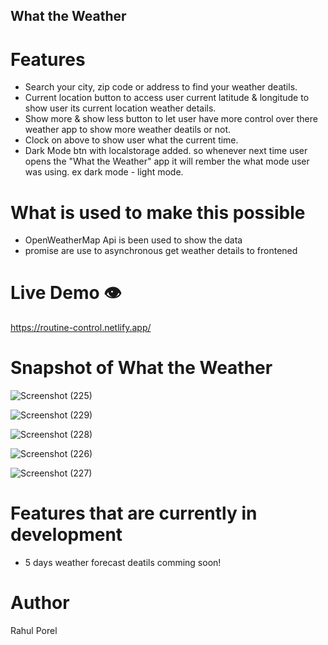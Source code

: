 ## What the Weather

# Features

- Search your city, zip code or address to find your weather deatils.
- Current location button to access user current latitude & longitude to show user its current location weather details.
- Show more & show less button to let user have more control over there weather app to show more weather deatils or not.
- Clock on above to show user what the current time.
- Dark Mode btn with localstorage added. so whenever next time user opens the "What the Weather" app it will rember the what mode user was using. ex dark mode - light mode.

# What is used to make this possible

- OpenWeatherMap Api is been used to show the data
- promise are use to asynchronous get weather details to frontened 

# Live Demo 👁️

https://routine-control.netlify.app/

# Snapshot of What the Weather

![Screenshot (225)](https://github.com/RahulPorel/Routine-Control/assets/98636266/4375d3db-5c37-4cc6-8b99-0688ce3cd9cc)

![Screenshot (229)](https://github.com/RahulPorel/Routine-Control/assets/98636266/9c588901-bf7b-4dfd-8646-c9e1812e3af5)

![Screenshot (228)](https://github.com/RahulPorel/Routine-Control/assets/98636266/a31fcf4f-dd00-406e-85f2-5cf401731139)

![Screenshot (226)](https://github.com/RahulPorel/Routine-Control/assets/98636266/cf6b5161-a6ff-40f2-974a-cae720b6e99d)

![Screenshot (227)](https://github.com/RahulPorel/Routine-Control/assets/98636266/87c07d0f-a560-438a-afb5-911d7dfa8e9e)

# Features that are currently in development

- 5 days weather forecast deatils comming soon!


# Author

Rahul Porel
